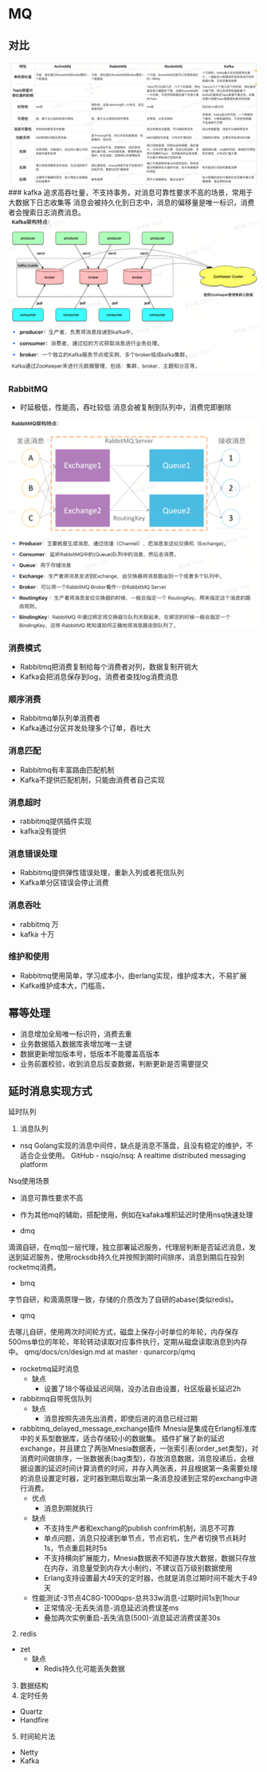 # MQ

## 对比
<img src=".\image\4.png" alt="4" />
### kafka
追求高吞吐量，不支持事务，对消息可靠性要求不高的场景，常用于大数据下日志收集等
消息会被持久化到日志中，消息的偏移量是唯一标识，消费者会搜索日志消费消息。
<img src=".\image\3.png" alt="3" />

### RabbitMQ
* 时延极低，性能高，吞吐较低
消息会被复制到队列中，消费完即删除
<img src=".\image\2.png" alt="2" />


### 消费模式
* Rabbitmq把消费复制给每个消费者对列，数据复制开销大
* Kafka会把消息保存到log，消费者查找log消费消息

### 顺序消费
* Rabbitmq单队列单消费者
* Kafka通过分区并发处理多个订单，吞吐大

### 消息匹配
* Rabbitmq有丰富路由匹配机制
* Kafka不提供匹配机制，只能由消费者自己实现

### 消息超时
* rabbitmq提供插件实现
* kafka没有提供


### 消息错误处理
* Rabbitmq提供弹性错误处理，重新入列或者死信队列
* Kafka单分区错误会停止消费

### 消息吞吐
* rabbitmq 万
* kafka 十万


### 维护和使用
* Rabbitmq使用简单，学习成本小，由erlang实现，维护成本大，不易扩展
* Kafka维护成本大，门槛高，


## 幂等处理
* 消息增加全局唯一标识符，消费去重
* 业务数据插入数据库表增加唯一主键
* 数据更新增加版本号，低版本不能覆盖高版本
* 业务前置校验，收到消息后反查数据，判断更新是否需要提交

## 延时消息实现方式
延时队列

1. 消息队列
* nsq
Golang实现的消息中间件，缺点是消息不落盘，且没有稳定的维护，不适合企业使用。
GitHub - nsqio/nsq: A realtime distributed messaging platform

Nsq使用场景
* 消息可靠性要求不高
* 作为其他mq的辅助，搭配使用，例如在kafaka堆积延迟时使用nsq快速处理

* dmq

滴滴自研，在mq加一层代理，独立部署延迟服务，代理层判断是否延迟消息，发送到延迟服务，使用rocksdb持久化并按照到期时间排序，消息到期后在投到rocketmq消费。

* bmq

字节自研，和滴滴原理一致，存储的介质改为了自研的abase(类似redis)。

* qmq

去哪儿自研，使用两次时间轮方式，磁盘上保存小时单位的年轮，内存保存500ms单位的年轮，年轮转动读取对应事件执行，定期从磁盘读取消息到内存中。
qmq/docs/cn/design.md at master · qunarcorp/qmq

* rocketmq延时消息
    * 缺点
        * 设置了18个等级延迟间隔，没办法自由设置，社区版最长延迟2h
* rabbitmq自带死信队列
    * 缺点
        * 消息按照先进先出消费，即使后进的消息已经过期
* rabbitmq_delayed_message_exchange插件
Mnesia是集成在Erlang标准库中的关系型数据库，适合存储较小的数据集。
插件扩展了新的延迟exchange，并且建立了两张Mnesia数据表，一张索引表(order_set类型)，对消费时间做排序，一张数据表(bag类型)，存放消息数据，消息投递后，会根据设置的延迟时间计算消费的时间，并存入两张表，并且根据第一条需要处理的消息设置定时器，定时器到期后取出第一条消息投递到正常的exchang中进行消费。
    * 优点
        * 消息到期就执行
    * 缺点
        * 不支持生产者和exchang的publish confrim机制，消息不可靠
        * 单点问题，消息只投递到单节点，节点宕机，生产者切换节点耗时1s，节点重启耗时5s
        * 不支持横向扩展能力，Mnesia数据表不知道存放大数据，数据只存放在内存，消息量受到内存大小制约，不建议百万级别数据使用
        * Erlang支持设置最大49天的定时器，也就是消息过期时间不能大于49天
    * 性能测试-3节点4C8G-1000qps-总共33w消息-过期时间1s到1hour
        * 正常情况-无丢失消息-消息延迟消费误差ms
        * 叠加两次实例重启-丢失消息(500)-消息延迟消费误差30s

2. redis
* zet
    * 缺点
        * Redis持久化可能丢失数据
3. 数据结构
4. 定时任务
* Quartz
* Handfire
5. 时间轮片法
* Netty
* Kafka